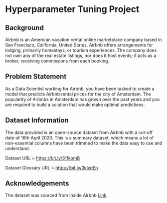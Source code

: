 # Hyperparameter Tuning Project
## Background
Airbnb is an American vacation rental online marketplace company based in San Francisco, California, United States. Airbnb offers arrangements for lodging, primarily
homestays, or tourism experiences. The company does not own any of the real estate listings, nor does it host events; it acts as a broker, receiving commissions from each booking.

## Problem Statement
As a Data Scientist working for Airbnb, you have been tasked to create a model that predicts Airbnb rental prices for the city of Amsterdam. The popularity of Airbnbs in Amsterdam has grown over the past years and you are required to build a solution that would make optimal predictions.

## Dataset Information
The data provided is an open-source dataset from Airbnb with a cut-off date of 16th April 2020. This is a summary dataset, which means a lot of non-essential
columns have been trimmed to make the data easy to use and understand.

Dataset URL = https://bit.ly/31fkomB

Dataset Glossary URL = https://bit.ly/3klxdEn

## Acknowledgements
The dataset was sourced from Inside Airbnb [Link](http://insideairbnb.com/get-the-data.html).
